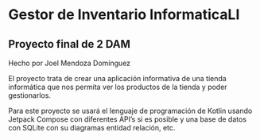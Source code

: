 # Gestor de Inventario InformaticaLI
## Proyecto final de 2 DAM

Hecho por Joel Mendoza Domínguez

El proyecto trata de crear una aplicación informativa de una tienda informática que nos permita ver los productos de la tienda y poder gestionarlos.

Para este proyecto se usará el lenguaje de programación de Kotlin usando Jetpack Compose con diferentes API’s si es posible y una base de datos con SQLite con su diagramas entidad relación, etc.
